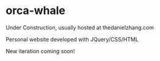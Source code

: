 # orca-whale

Under Construction, usually hosted at thedanielzhang.com

Personal website developed with JQuery/CSS/HTML

New iteration coming soon!
